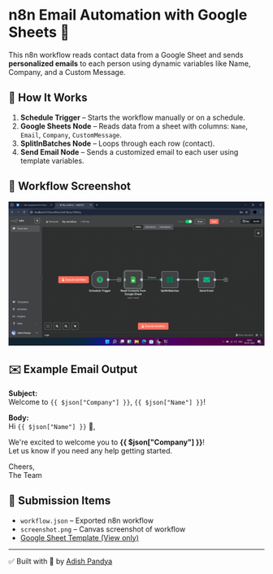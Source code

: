 # n8n Email Automation with Google Sheets 📧

This n8n workflow reads contact data from a Google Sheet and sends **personalized emails** to each person using dynamic variables like Name, Company, and a Custom Message.

## 🔄 How It Works

1. **Schedule Trigger** – Starts the workflow manually or on a schedule.
2. **Google Sheets Node** – Reads data from a sheet with columns: `Name`, `Email`, `Company`, `CustomMessage`.
3. **SplitInBatches Node** – Loops through each row (contact).
4. **Send Email Node** – Sends a customized email to each user using template variables.

## 📸 Workflow Screenshot
![Workflow Screenshot](screenshot.png)

## ✉️ Example Email Output

**Subject:**  
Welcome to `{{ $json["Company"] }}`, `{{ $json["Name"] }}`!

**Body:**  
Hi `{{ $json["Name"] }}` 👋,

We're excited to welcome you to **{{ $json["Company"] }}**!  
Let us know if you need any help getting started.

Cheers,  
The Team
 

## 📄 Submission Items

- `workflow.json` – Exported n8n workflow
- `screenshot.png` – Canvas screenshot of workflow
- [Google Sheet Template (View only)](https://docs.google.com/spreadsheets/d/1uKPGf-dZyEA0kbkByrGG0Kl9BDJRvOhWi1W7yHgZr4Y/edit?usp=sharing)

---

✅ Built with 💙 by [Adish Pandya](https://github.com/Adish7Pandya)